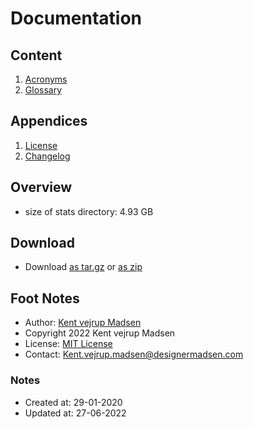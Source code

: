 # Documentation
## Content
1. [Acronyms](acronyms.md)
2. [Glossary](glossary.md)

## Appendices
1. [License](license.md)
2. [Changelog](CHANGELOG.md)


## Overview
* size of stats directory: 4.93 GB


## Download
* Download [as tar.gz](https://1drv.ms/u/s!AnVSo6qhoQp5j44rG0V-dvyoxs3r_w) or [as zip](https://1drv.ms/u/s!AnVSo6qhoQp5j49a5woqf6x41OHMYg?e=SgTFxC)


## Foot Notes
* Author: [Kent vejrup Madsen](https://github.com/kentVejrupMadsen/)
* Copyright 2022 Kent vejrup Madsen
* License: [MIT License](license.md)
* Contact: Kent.vejrup.madsen@designermadsen.com


### Notes
* Created at: 29-01-2020
* Updated at: 27-06-2022
